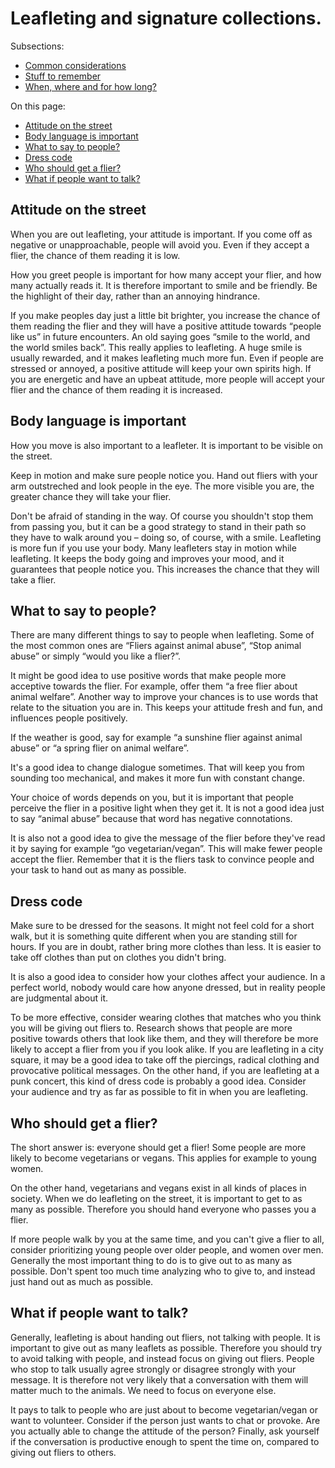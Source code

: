 # Leafleting and signature collections.

Subsections:

- [Common considerations](
./leafleting-and-signature-collections/common-considerations)
- [Stuff to remember](./leafleting-and-signature-collections/stuff-to-remember)
- [When, where and for how long?](
./leafleting-and-signature-collections/when-where-and-for-how-long)

On this page:

- [Attitude on the street](#attitude-on-the-street)
- [Body language is important](#body-language-is-important)
- [What to say to people?](#what-to-say-to-people)
- [Dress code](#dress-code)
- [Who should get a flier?](#who-should-get-a-flier)
- [What if people want to talk?](#what-if-people-want-to-talk)

## <a name="attitude-on-the-street"></a>Attitude on the street
When you are out leafleting, your attitude is important. If you come off as
negative or unapproachable, people will avoid you. Even if they accept a flier,
the chance of them reading it is low.  

How you greet people is important for how many accept your flier, and how many
actually reads it. It is therefore important to smile and be friendly. Be the
highlight of their day, rather than an annoying hindrance.  

If you make peoples day just a little bit brighter, you increase the chance of
them reading the flier and they will have a positive attitude towards “people
like us” in future encounters. An old saying goes “smile to the world, and the
world smiles back”. This really applies to leafleting. A huge smile is usually
rewarded, and it makes leafleting much more fun. Even if people are stressed or
annoyed, a positive attitude will keep your own spirits high. If you are
energetic and have an upbeat attitude, more people will accept your flier and
the chance of them reading it is increased.

## <a name="body-language-is-important"></a>Body language is important
How you move is also important to a leafleter. It is important to be visible on
the street.  

Keep in motion and make sure people notice you. Hand out fliers with your arm
outstreched and look people in the eye. The more visible you are, the greater
chance they will take your flier.  

Don't be afraid of standing in the way. Of course you shouldn't stop them from
passing you, but it can be a good strategy to stand in their path so they have
to walk around you – doing so, of course, with a smile. Leafleting is more fun
if you use your body. Many leafleters stay in motion while leafleting. It keeps
the body going and improves your mood, and it guarantees that people notice you.
This increases the chance that they will take a flier.  
  
## <a name="what-to-say-to-people"></a>What to say to people?
There are many different things to say to people when leafleting. Some of the
most common ones are “Fliers against animal abuse”, “Stop animal abuse” or
simply “would you like a flier?”.  

It might be good idea to use positive words that make people more acceptive
towards the flier. For example, offer them “a free flier about animal welfare”.
Another way to improve your chances is to use words that relate to the situation
you are in. This keeps your attitude fresh and fun, and influences people
positively.  

If the weather is good, say for example “a sunshine flier against animal abuse”
or “a spring flier on animal welfare”.  

It's a good idea to change dialogue sometimes. That will keep you from sounding
too mechanical, and makes it more fun with constant change.  

Your choice of words depends on you, but it is important that people perceive
the flier in a positive light when they get it. It is not a good idea just to
say “animal abuse” because that word has negative connotations.  

It is also not a good idea to give the message of the flier before they've read
it by saying for example “go vegetarian/vegan”. This will make fewer people
accept the flier. Remember that it is the fliers task to convince people and
your task to hand out as many as possible.

## <a name="dress-code"></a>Dress code
Make sure to be dressed for the seasons. It might not feel cold for a short
walk, but it is something quite different when you are standing still for hours.
If you are in doubt, rather bring more clothes than less. It is easier to take
off clothes than put on clothes you didn't bring.  

It is also a good idea to consider how your clothes affect your audience. In a
perfect world, nobody would care how anyone dressed, but in reality people are
judgmental about it.  

To be more effective, consider wearing clothes that matches who you think you
will be giving out fliers to. Research shows that people are more positive
towards others that look like them, and they will therefore be more likely to
accept a flier from you if you look alike. If you are leafleting in a city
square, it may be a good idea to take off the piercings, radical clothing and
provocative political messages. On the other hand, if you are leafleting at a
punk concert, this kind of dress code is probably a good idea. Consider your
audience and try as far as possible to fit in when you are leafleting.

## <a name="who-should-get-a-flier"></a>Who should get a flier?
The short answer is: everyone should get a flier! Some people are more likely to
become vegetarians or vegans. This applies for example to young women.  

On the other hand, vegetarians and vegans exist in all kinds of places in
society. When we do leafleting on the street, it is important to get to as many
as possible. Therefore you should hand everyone who passes you a flier.  

If more people walk by you at the same time, and you can't give a flier to all,
consider prioritizing young people over older people, and women over men.
Generally the most important thing to do is to give out to as many as possible.
Don't spent too much time analyzing who to give to, and instead just hand out as
much as possible.

## <a name="what-if-people-want-to-talk"></a>What if people want to talk?
Generally, leafleting is about handing out fliers, not talking with people. It
is important to give out as many leaflets as possible. Therefore you should try
to avoid talking with people, and instead focus on giving out fliers. People who
stop to talk usually agree strongly or disagree strongly with your message. It
is therefore not very likely that a conversation with them will matter much to
the animals. We need to focus on everyone else.  

It pays to talk to people who are just about to become vegetarian/vegan or want
to volunteer. Consider if the person just wants to chat or provoke. Are you
actually able to change the attitude of the person? Finally, ask yourself if the
conversation is productive enough to spent the time on, compared to giving out
fliers to others.
